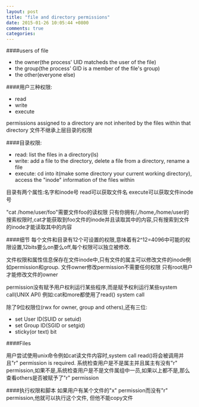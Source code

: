 ```yaml
---
layout: post
title: "file and directory permissions"
date: 2015-01-26 10:05:44 +0800
comments: true
categories: 
---
```


####users of file
- the owner(the process' UID matcheds the user of the file)
- the group(the process' GID is a member of the file's group)
- the other(everyone else)

####用户三种权限:
- read
- write
- execute

permissions assigned to a directory are not inherited by the files within that directory
文件不继承上层目录的权限

####目录权限:
- read: list the files in a directory(ls)
- write: add a file to the directory, delete a file from a directory, rename a file
- execute: cd into it(make some directory your current working directory), access the "inode" information of the files within

目录有两个属性:名字和inode号
read可以获取文件名
execute可以获取文件inode号

"cat /home/user/foo"需要文件foo的读权限
只有你拥有/,/home,/home/user的搜索权限时,cat才能获取到foo文件的inode并且读取其中的内容,只有搜索到文件的inode才能读取其中的内容


####细节
每个文件和目录有12个可设置的权限,意味着有2^12=4096中可能的权限设置,12bits要么on要么off,每个权限可以独立被修改.

文件权限和属性信息保存在文件inode中,只有文件的属主可以修改文件的inode例如permission和group.
文件owner修改permission不需要任何权限
只有root用户才能修改文件的owner

permission没有赋予用户权利运行某些程序,而是赋予权利运行某些system call(UNIX API)
例如:cat和more都使用了read() system call


除了9位权限位(rwx for owner, group and others),还有三位:

- set User ID(SUID or setuid)
- set Group ID(SGID or setgid)
- sticky(or text) bit

####Files

用户尝试使用unix命令例如cat读文件内容时,system call read()将会被调用并且"r" permission is required. 系统检查用户是不是属主并且属主有没有"r" permission,如果不是,系统检查用户是不是文件属组中一员,如果以上都不是,那么查看others是否被赋予了"r" permission


####执行权限和脚本
如果用户有某个文件的"x" permission而没有"r" permission,他就可以执行这个文件, 但他不能copy文件

